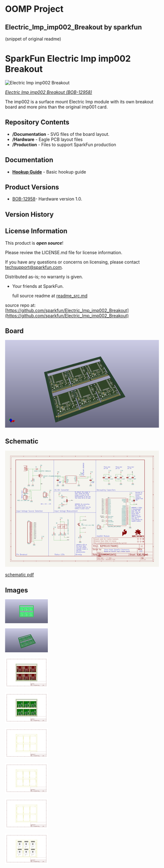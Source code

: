 # OOMP Project  
## Electric_Imp_imp002_Breakout  by sparkfun  
  
(snippet of original readme)  
  
SparkFun Electric Imp imp002 Breakout  
============================  
  
![Electric Imp imp002 Breakout](https://cdn.sparkfun.com//assets/parts/9/8/9/0/12958-01.jpg)  
  
[*Electric Imp imp002 Breakout (BOB-12958)*](https://www.sparkfun.com/products/12958)  
  
The imp002 is a surface mount Electric Imp module with its own breakout board and more pins than the original imp001 card.  
  
  
Repository Contents  
-------------------  
* **/Documentation** - SVG files of the board layout.  
* **/Hardware** - Eagle PCB layout files  
* **/Production** - Files to support SparkFun production  
  
Documentation  
--------------  
  
* **[Hookup Guide](https://learn.sparkfun.com/tutorials/electric-imp-breakout-hookup-guide)** - Basic hookup guide  
  
Product Versions  
----------------  
  
* [BOB-12958](https://www.sparkfun.com/products/12958)- Hardware version 1.0.   
  
Version History  
---------------  
  
License Information  
-------------------  
  
This product is _**open source**_!   
  
Please review the LICENSE.md file for license information.   
  
If you have any questions or concerns on licensing, please contact techsupport@sparkfun.com.  
  
Distributed as-is; no warranty is given.  
  
- Your friends at SparkFun.  
  
  full source readme at [readme_src.md](readme_src.md)  
  
source repo at: [https://github.com/sparkfun/Electric_Imp_imp002_Breakout](https://github.com/sparkfun/Electric_Imp_imp002_Breakout)  
## Board  
  
[![working_3d.png](working_3d_600.png)](working_3d.png)  
## Schematic  
  
[![working_schematic.png](working_schematic_600.png)](working_schematic.png)  
  
[schematic pdf](working_schematic.pdf)  
## Images  
  
[![working_3D_bottom.png](working_3D_bottom_140.png)](working_3D_bottom.png)  
  
[![working_3D_top.png](working_3D_top_140.png)](working_3D_top.png)  
  
[![working_assembly_page_01.png](working_assembly_page_01_140.png)](working_assembly_page_01.png)  
  
[![working_assembly_page_02.png](working_assembly_page_02_140.png)](working_assembly_page_02.png)  
  
[![working_assembly_page_03.png](working_assembly_page_03_140.png)](working_assembly_page_03.png)  
  
[![working_assembly_page_04.png](working_assembly_page_04_140.png)](working_assembly_page_04.png)  
  
[![working_assembly_page_05.png](working_assembly_page_05_140.png)](working_assembly_page_05.png)  
  
[![working_assembly_page_06.png](working_assembly_page_06_140.png)](working_assembly_page_06.png)  
